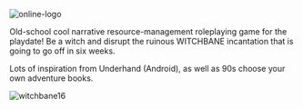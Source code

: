 ![online-logo](https://github.com/user-attachments/assets/db362bea-c6c5-4975-8e88-91aee2319363)

Old-school cool narrative resource-management roleplaying game for the playdate!
Be a witch and disrupt the ruinous WITCHBANE incantation that is going to go off in six weeks.

Lots of inspiration from Underhand (Android), as well as 90s choose your own adventure books.

![witchbane16](https://github.com/user-attachments/assets/efac5d07-1062-4ab7-9d25-e8d6c68cb883)
